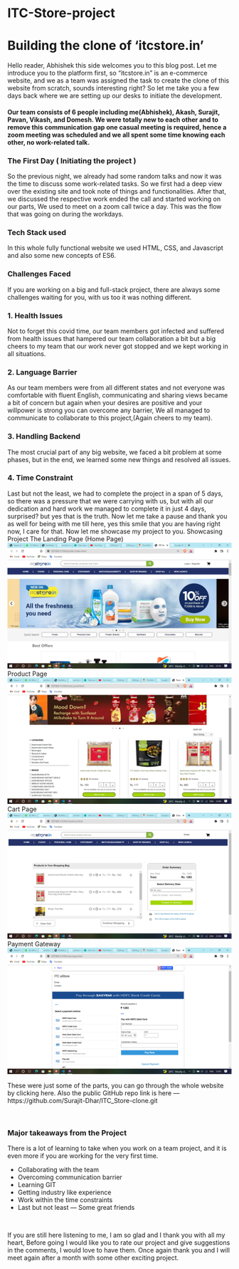 # ITC-Store-project
<h1>Building the clone of ‘itcstore.in’</h1>

<p>Hello reader, Abhishek this side welcomes you to this blog post. Let me introduce you to the platform first, so “itcstore.in” is an e-commerce website, and we as a team was assigned the task to create the clone of this website from scratch, sounds interesting right? So let me take you a few days back where we are setting up our desks to initiate the development.</p>
<h4>Our team consists of 6 people including me(Abhishek), Akash, Surajit, Pavan, Vikash, and Domesh. We were totally new to each other and to remove this communication gap one casual meeting is required, hence a zoom meeting was scheduled and we all spent some time knowing each other, no work-related talk.</h4>
<h3>The First Day ( Initiating the project )</h3>
<p>So the previous night, we already had some random talks and now it was the time to discuss some work-related tasks. So we first had a deep view over the existing site and took note of things and functionalities. After that, we discussed the respective work ended the call and started working on our parts, We used to meet on a zoom call twice a day. This was the flow that was going on during the workdays.</p>
<h3>Tech Stack used</h3>
<p>In this whole fully functional website we used HTML, CSS, and Javascript and also some new concepts of ES6.</p>
<h3>Challenges Faced</h3>
<p>If you are working on a big and full-stack project, there are always some challenges waiting for you, with us too it was nothing different.</p>
<h3>1. Health Issues</h3>
Not to forget this covid time, our team members got infected and suffered from health issues that hampered our team collaboration a bit but a big cheers to my team that our work never got stopped and we kept working in all situations.
<h3>2. Language Barrier</h3>
As our team members were from all different states and not everyone was comfortable with fluent English, communicating and sharing views became a bit of concern but again when your desires are positive and your willpower is strong you can overcome any barrier, We all managed to communicate to collaborate to this project,(Again cheers to my team).
<h3>3. Handling Backend</h3>
The most crucial part of any big website, we faced a bit problem at some phases, but in the end, we learned some new things and resolved all issues.
<h3>4. Time Constraint</h3>
Last but not the least, we had to complete the project in a span of 5 days, so there was a pressure that we were carrying with us, but with all our dedication and hard work we managed to complete it in just 4 days, surprised? but yes that is the truth.
Now let me take a pause and thank you as well for being with me till here, yes this smile that you are having right now, I care for that. Now let me showcase my project to you.
Showcasing Project
The Landing Page (Home Page)
<img src="https://raw.githubusercontent.com/Surajit-Dhar/Photos/main/Screenshot%20(108).png" alt="project pik">
Product Page
<img src="https://raw.githubusercontent.com/Surajit-Dhar/Photos/main/Screenshot%20(109).png" alt="project pik">
Cart Page
<img src="https://raw.githubusercontent.com/Surajit-Dhar/Photos/main/Screenshot%20(110).png" alt="project pik">
Payment Gateway
<img src="https://raw.githubusercontent.com/Surajit-Dhar/Photos/main/Screenshot%20(111).png" alt="project pik">
<br/>
<p>These were just some of the parts, you can go through the whole website by clicking here.
Also the public GitHub repo link is here — https://github.com/Surajit-Dhar/ITC_Store-clone.git</p>
<br/>
<h3>Major takeaways from the Project</h3>
<p>There is a lot of learning to take when you work on a team project, and it is even more if you are working for the very first time.</p>
<ul>
  <li>Collaborating with the team</li>
  <li>Overcoming communication barrier</li>
  <li>Learning GIT</li>
  <li>Getting industry like experience</li>
  <li>Work within the time constraints</li>
  <li>Last but not least — Some great friends</li>
</ul>
<br/>
<p>If you are still here listening to me, I am so glad and I thank you with all my heart, Before going I would like you to rate our project and give suggestions in the comments, I would love to have them. Once again thank you and I will meet again after a month with some other exciting project.</p>
